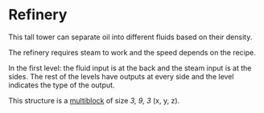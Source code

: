 # Refinery

This tall tower can separate oil into different fluids based on their density. 

The refinery requires steam to work and the speed depends on the recipe.

In the first level: the fluid input is at the back and the steam input is at the sides. 
The rest of the levels have outputs at every side and the level indicates the type of the output.

This structure is a [multiblock](../../3-multiblocks.md) of size *3, 9, 3* (x, y, z).